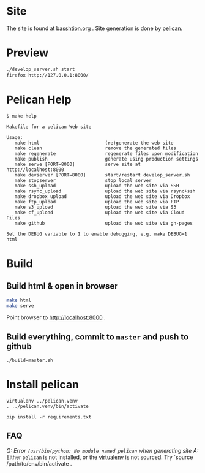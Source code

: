 Site
=====

The site is found at [basshtion.org](http://www.basshtion.org/) . Site generation is done by [pelican](http://docs.getpelican.com/en/3.4.0/index.html).

Preview
===========

```bash
./develop_server.sh start
firefox http://127.0.0.1:8000/
```


Pelican Help
==========

```text
$ make help

Makefile for a pelican Web site                                        
                                                                       
Usage:                                                                 
   make html                        (re)generate the web site          
   make clean                       remove the generated files         
   make regenerate                  regenerate files upon modification 
   make publish                     generate using production settings 
   make serve [PORT=8000]           serve site at http://localhost:8000
   make devserver [PORT=8000]       start/restart develop_server.sh    
   make stopserver                  stop local server                  
   make ssh_upload                  upload the web site via SSH        
   make rsync_upload                upload the web site via rsync+ssh  
   make dropbox_upload              upload the web site via Dropbox    
   make ftp_upload                  upload the web site via FTP        
   make s3_upload                   upload the web site via S3         
   make cf_upload                   upload the web site via Cloud Files
   make github                      upload the web site via gh-pages   
                                                                       
Set the DEBUG variable to 1 to enable debugging, e.g. make DEBUG=1 html
```

Build
==========

Build html & open in browser
------------------------------

```bash
make html 
make serve

```

Point browser to [http://localhost:8000](http://localhost:8000) .

Build everything, commit to `master` and push to github
----------------------------------------------------------

```
./build-master.sh
```



Install pelican
===============
```
virtualenv ../pelican.venv
. ../pelican.venv/bin/activate

pip install -r requirements.txt
```

FAQ
--------

*Q: Error `/usr/bin/python: No module named pelican` when generating site*
*A:* Either `pelican` is not installed, or the [virtualenv](http://virtualenv.readthedocs.org/en/latest/virtualenv.html) is not sourced. Try `source /path/to/env/bin/activate .


